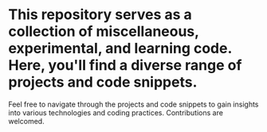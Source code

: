 # This repository serves as a collection of miscellaneous, experimental, and learning code. Here, you'll find a diverse range of projects and code snippets.

Feel free to navigate through the projects and code snippets to gain insights into various technologies and coding practices. Contributions are welcomed.

